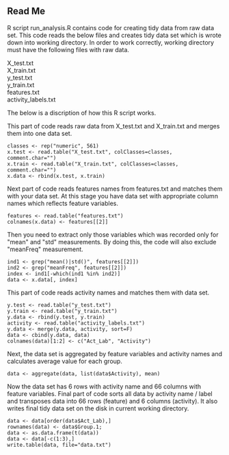 ## Read Me
R script run_analysis.R contains code for creating tidy data from raw data set. This code reads the below files and creates tidy data set which is wrote down into working directory. In order to work correctly, working directory must have the following files with raw data.

X_test.txt  
X_train.txt  
y_test.txt  
y_train.txt  
features.txt  
activity_labels.txt

The below is a discription of how this R script works. 

This part of code reads raw data from X_test.txt and X_train.txt and merges them into one data set.

    classes <- rep("numeric", 561)
    x.test <- read.table("X_test.txt", colClasses=classes, comment.char="")
    x.train <- read.table("X_train.txt", colClasses=classes, comment.char="")
    x.data <- rbind(x.test, x.train)

Next part of code reads features names from features.txt and matches them with your data set. At this stage you have data set with appropriate column names which reflects feature variables. 

    features <- read.table("features.txt")
    colnames(x.data) <- features[[2]]
    
Then you need to extract only those variables which was recorded only for "mean" and "std" measurements. By doing this, the code will also exclude "meanFreq" measurement.

    ind1 <- grep("mean()|std()", features[[2]])
    ind2 <- grep("meanFreq", features[[2]])
    index <- ind1[-which(ind1 %in% ind2)]
    data <- x.data[, index]
    
This part of code reads activity names and matches them with data set.

    y.test <- read.table("y_test.txt")
    y.train <- read.table("y_train.txt")
    y.data <- rbind(y.test, y.train)
    activity <- read.table("activity_labels.txt")
    y.data <- merge(y.data, activity, sort=F)
    data <- cbind(y.data, data)
    colnames(data)[1:2] <- c("Act_Lab", "Activity")

Next, the data set is aggregated by feature variables and activity names and calculates average value for each group.

    data <- aggregate(data, list(data$Activity), mean)
    
Now the data set has 6 rows with activity name and 66 columns with feature variables. Final part of code sorts all data by activity name / label and transposes data into 66 rows (feature) and 6 columns (activity). It also writes final tidy data set on the disk in current working directory.

    data <- data[order(data$Act_Lab),]
    rownames(data) <- data$Group.1; 
    data <- as.data.frame(t(data))
    data <- data[-c(1:3),]
    write.table(data, file="data.txt")
